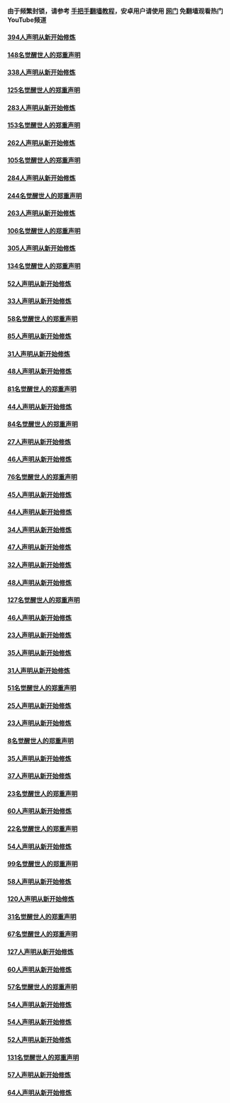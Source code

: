 #### 由于频繁封锁，请参考 [手把手翻墙教程](https://github.com/gfw-breaker/guides/wiki/)，安卓用户请使用 [网门](https://github.com/gfw-breaker/nogfw/blob/master/dl.md?t=05091301) 免翻墙观看热门YouTube频道 

#### [394人声明从新开始修炼](../pages/91/423914.md?t=05091301) 

#### [148名觉醒世人的郑重声明](../pages/91/423913.md?t=05091301) 

#### [338人声明从新开始修炼](../pages/91/423540.md?t=05091301) 

#### [125名觉醒世人的郑重声明](../pages/91/423539.md?t=05091301) 

#### [283人声明从新开始修炼](../pages/91/423296.md?t=05091301) 

#### [153名觉醒世人的郑重声明](../pages/91/423295.md?t=05091301) 

#### [262人声明从新开始修炼](../pages/91/423004.md?t=05091301) 

#### [105名觉醒世人的郑重声明](../pages/91/423003.md?t=05091301) 

#### [284人声明从新开始修炼](../pages/91/422707.md?t=05091301) 

#### [244名觉醒世人的郑重声明](../pages/91/422706.md?t=05091301) 

#### [263人声明从新开始修炼](../pages/91/422553.md?t=05091301) 

#### [106名觉醒世人的郑重声明](../pages/91/422552.md?t=05091301) 

#### [305人声明从新开始修炼](../pages/91/422153.md?t=05091301) 

#### [134名觉醒世人的郑重声明](../pages/91/422152.md?t=05091301) 

#### [52人声明从新开始修炼](../pages/91/421846.md?t=05091301) 

#### [33人声明从新开始修炼](../pages/91/421804.md?t=05091301) 

#### [58名觉醒世人的郑重声明](../pages/91/421845.md?t=05091301) 

#### [85人声明从新开始修炼](../pages/91/421769.md?t=05091301) 

#### [31人声明从新开始修炼](../pages/91/421763.md?t=05091301) 

#### [48人声明从新开始修炼](../pages/91/421605.md?t=05091301) 

#### [81名觉醒世人的郑重声明](../pages/91/421656.md?t=05091301) 

#### [44人声明从新开始修炼](../pages/91/421544.md?t=05091301) 

#### [84名觉醒世人的郑重声明](../pages/91/421543.md?t=05091301) 

#### [27人声明从新开始修炼](../pages/91/421465.md?t=05091301) 

#### [46人声明从新开始修炼](../pages/91/421454.md?t=05091301) 

#### [76名觉醒世人的郑重声明](../pages/91/421453.md?t=05091301) 

#### [45人声明从新开始修炼](../pages/91/421452.md?t=05091301) 

#### [44人声明从新开始修炼](../pages/91/421422.md?t=05091301) 

#### [34人声明从新开始修炼](../pages/91/421322.md?t=05091301) 

#### [47人声明从新开始修炼](../pages/91/421264.md?t=05091301) 

#### [32人声明从新开始修炼](../pages/91/421225.md?t=05091301) 

#### [48人声明从新开始修炼](../pages/91/421202.md?t=05091301) 

#### [127名觉醒世人的郑重声明](../pages/91/421224.md?t=05091301) 

#### [46人声明从新开始修炼](../pages/91/421203.md?t=05091301) 

#### [23人声明从新开始修炼](../pages/91/421138.md?t=05091301) 

#### [35人声明从新开始修炼](../pages/91/421122.md?t=05091301) 

#### [31人声明从新开始修炼](../pages/91/421081.md?t=05091301) 

#### [51名觉醒世人的郑重声明](../pages/91/421080.md?t=05091301) 

#### [25人声明从新开始修炼](../pages/91/421020.md?t=05091301) 

#### [23人声明从新开始修炼](../pages/91/420884.md?t=05091301) 

#### [8名觉醒世人的郑重声明](../pages/91/420883.md?t=05091301) 

#### [35人声明从新开始修炼](../pages/91/420809.md?t=05091301) 

#### [37人声明从新开始修炼](../pages/91/420766.md?t=05091301) 

#### [23名觉醒世人的郑重声明](../pages/91/420765.md?t=05091301) 

#### [60人声明从新开始修炼](../pages/91/420727.md?t=05091301) 

#### [22名觉醒世人的郑重声明](../pages/91/420726.md?t=05091301) 

#### [54人声明从新开始修炼](../pages/91/420529.md?t=05091301) 

#### [99名觉醒世人的郑重声明](../pages/91/420528.md?t=05091301) 

#### [58人声明从新开始修炼](../pages/91/420198.md?t=05091301) 

#### [120人声明从新开始修炼](../pages/91/420141.md?t=05091301) 

#### [31名觉醒世人的郑重声明](../pages/91/420197.md?t=05091301) 

#### [67名觉醒世人的郑重声明](../pages/91/420140.md?t=05091301) 

#### [127人声明从新开始修炼](../pages/91/420082.md?t=05091301) 

#### [60人声明从新开始修炼](../pages/91/420081.md?t=05091301) 

#### [57名觉醒世人的郑重声明](../pages/91/420080.md?t=05091301) 

#### [54人声明从新开始修炼](../pages/91/419533.md?t=05091301) 

#### [54人声明从新开始修炼](../pages/91/419532.md?t=05091301) 

#### [52人声明从新开始修炼](../pages/91/419531.md?t=05091301) 

#### [131名觉醒世人的郑重声明](../pages/91/419530.md?t=05091301) 

#### [57人声明从新开始修炼](../pages/91/419430.md?t=05091301) 

#### [64人声明从新开始修炼](../pages/91/419429.md?t=05091301) 

